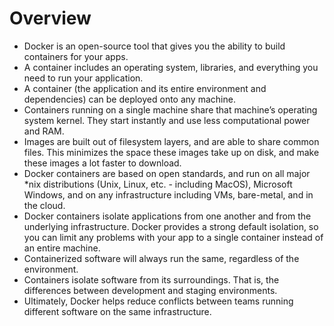 # Overview
* Docker is an open-source tool that gives you the ability to build containers for your apps.
* A container includes an operating system, libraries, and everything you need to run your application.
* A container (the application and its entire environment and dependencies) can be deployed onto any machine.
* Containers running on a single machine share that machine’s operating system kernel. They start instantly and use less computational power and RAM.
* Images are built out of filesystem layers, and are able to share common files. This minimizes the space these images take up on disk, and make these images a lot faster to download.
* Docker containers are based on open standards, and run on all major *nix distributions (Unix, Linux, etc. - including MacOS), Microsoft Windows, and on any infrastructure including VMs, bare-metal, and in the cloud.
* Docker containers isolate applications from one another and from the underlying infrastructure. Docker provides a strong default isolation, so you can limit any problems with your app to a single container instead of an entire machine.
* Containerized software will always run the same, regardless of the environment.
* Containers isolate software from its surroundings. That is, the differences between development and staging environments.
* Ultimately, Docker helps reduce conflicts between teams running different software on the same infrastructure.